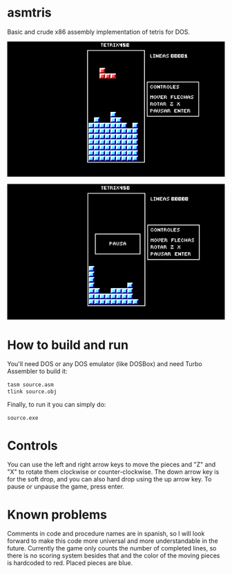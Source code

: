 # asmtris
Basic and crude x86 assembly implementation of tetris for DOS.

![Alt text](/tetris.png?raw=true "Game running on DOSBox")

![Alt text](/pausa.png?raw=true "Paused game")

# How to build and run
You'll need DOS or any DOS emulator (like DOSBox) and need Turbo Assembler to build it:
```
tasm source.asm
tlink source.obj
```
Finally, to run it you can simply do:
```
source.exe
```

# Controls
You can use the left and right arrow keys to move the pieces and "Z" and "X" to rotate them clockwise or counter-clockwise.
The down arrow key is for the soft drop, and you can also hard drop using the up arrow key.
To pause or unpause the game, press enter.

# Known problems
Comments in code and procedure names are in spanish, so I will look forward to make this code more universal and more understandable in the future. Currently the game only counts the number of completed lines, so there is no scoring system besides that and the color of the moving pieces is hardcoded to red. Placed pieces are blue.
